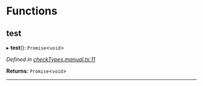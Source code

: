 

# Functions

<a id="test"></a>

##  test

▸ **test**(): `Promise`<`void`>

*Defined in [checkTypes.manual.ts:11](https://github.com/polkadot-js/api/blob/4ffe80c/packages/api/src/checkTypes.manual.ts#L11)*

**Returns:** `Promise`<`void`>

___

